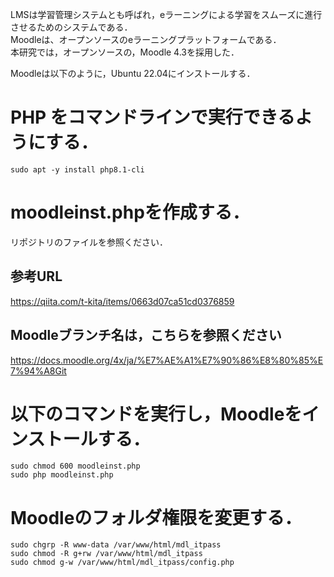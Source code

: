 LMSは学習管理システムとも呼ばれ，eラーニングによる学習をスムーズに進行させるためのシステムである．  
Moodleは、オープンソースのeラーニングプラットフォームである．  
本研究では，オープンソースの，Moodle 4.3を採用した．  

Moodleは以下のように，Ubuntu 22.04にインストールする．  

# PHP をコマンドラインで実行できるようにする．  
```
sudo apt -y install php8.1-cli  
```

# moodleinst.phpを作成する．  
リポジトリのファイルを参照ください．

## 参考URL
https://qiita.com/t-kita/items/0663d07ca51cd0376859

## Moodleブランチ名は，こちらを参照ください
https://docs.moodle.org/4x/ja/%E7%AE%A1%E7%90%86%E8%80%85%E7%94%A8Git

# 以下のコマンドを実行し，Moodleをインストールする．
```
sudo chmod 600 moodleinst.php  
sudo php moodleinst.php  
```

# Moodleのフォルダ権限を変更する．
```
sudo chgrp -R www-data /var/www/html/mdl_itpass  
sudo chmod -R g+rw /var/www/html/mdl_itpass  
sudo chmod g-w /var/www/html/mdl_itpass/config.php  
```

